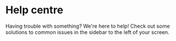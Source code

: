 <!-- TODO: same deal as FAQ. this should be split up into appropriate articles and only written as guides where necessary. right now this page is only useful for people linking directly to sections of it -->

# Help centre

Having trouble with something? We're here to help! Check out some solutions to common issues in the sidebar to the left of your screen.
